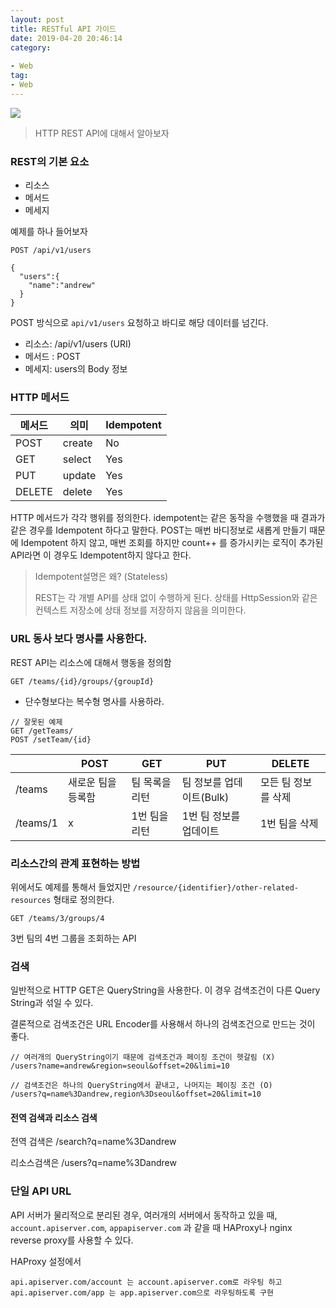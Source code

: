 ```yaml
---
layout: post
title: RESTful API 가이드
date: 2019-04-20 20:46:14
category:
 
- Web
tag: 
- Web
---
```

![](https://cdn.crunchify.com/wp-content/uploads/2012/10/Crunchify.com-RESTful-Introduction.png)
> HTTP REST API에 대해서 알아보자


### REST의 기본 요소 

- 리소스
- 메서드
- 메세지 

예제를 하나 들어보자

```
POST /api/v1/users

{
  "users":{
    "name":"andrew"
  }
}
```

POST 방식으로 `api/v1/users`  요청하고 바디로 해당 데이터를 넘긴다. 

- 리소스: /api/v1/users  (URI)
- 메서드 : POST 
- 메세지: users의 Body 정보





### HTTP 메서드

| 메서드 | 의미   | Idempotent |
| ------ | ------ | ---------- |
| POST   | create | No         |
| GET    | select | Yes        |
| PUT    | update | Yes        |
| DELETE | delete | Yes        |

HTTP 메서드가 각각 행위를 정의한다. idempotent는 같은 동작을 수행했을 때 결과가 같은 경우를 Idempotent 하다고 말한다. POST는 매번 바디정보로 새롭게 만들기 때문에 Idempotent 하지 않고, 매번 조회를 하지만 count++ 를 증가시키는 로직이 추가된 API라면 이 경우도 Idempotent하지 않다고 한다. 



> Idempotent설명은 왜? (Stateless)
>
> REST는 각 개별 API를 상태 없이 수행하게 된다. 상태를 HttpSession와 같은 컨텍스트 저장소에 상태 정보를 저장하지 않음을 의미한다. 



### URL 동사 보다 명사를 사용한다. 

REST API는 리소스에 대해서 행동을 정의함

```
GET /teams/{id}/groups/{groupId}
```

- 단수형보다는 복수형 명사를 사용하라. 



```
// 잘못된 예제
GET /getTeams/
POST /setTeam/{id}
```



|          | POST               | GET            | PUT                      | DELETE              |
| -------- | ------------------ | -------------- | ------------------------ | ------------------- |
| /teams   | 새로운 팀을 등록함 | 팀 목록을 리턴 | 팀 정보를 업데이트(Bulk) | 모든 팀 정보를 삭제 |
| /teams/1 | x                  | 1번 팀을 리턴  | 1번 팀 정보를 업데이트   | 1번 팀을 삭제       |



### 리소스간의 관계 표현하는 방법

위에서도 예제를 통해서 들었지만 `/resource/{identifier}/other-related-resources` 형태로 정의한다. 

```
GET /teams/3/groups/4
```

3번 팀의 4번 그룹을 조회하는 API





### 검색 

일반적으로 HTTP GET은 QueryString을 사용한다. 이 경우 검색조건이 다른 Query String과 섞일 수 있다. 

결론적으로 검색조건은 URL Encoder를 사용해서 하나의 검색조건으로 만드는 것이 좋다. 

```
// 여러개의 QueryString이기 때문에 검색조건과 페이징 조건이 헷갈림 (X)
/users?name=andrew&region=seoul&offset=20&limi=10

// 검색조건은 하나의 QueryString에서 끝내고, 나머지는 페이징 조건 (O)
/users?q=name%3Dandrew,region%3Dseoul&offset=20&limit=10
```



#### 전역 검색과 리소스 검색

전역 검색은  /search?q=name%3Dandrew

리소스검색은 /users?q=name%3Dandrew



### 단일 API URL 

API 서버가 물리적으로 분리된 경우, 여러개의 서버에서 동작하고 있을 때, `account.apiserver.com`, `appapiserver.com`  과 같을 때 HAProxy나 nginx reverse proxy를 사용할 수 있다.

HAProxy 설정에서 

```
api.apiserver.com/account 는 account.apiserver.com로 라우팅 하고
api.apiserver.com/app 는 app.apiserver.com으로 라우팅하도록 구현
```

